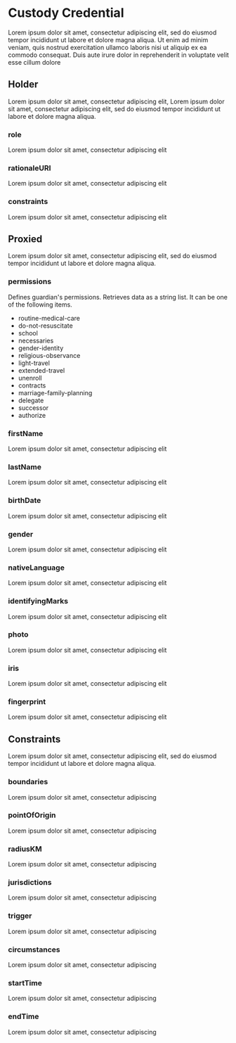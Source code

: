 # Custody Credential
Lorem ipsum dolor sit amet, consectetur adipiscing elit, 
sed do eiusmod tempor incididunt ut labore et dolore magna aliqua. 
Ut enim ad minim veniam, quis nostrud exercitation ullamco laboris nisi ut aliquip 
ex ea commodo consequat. Duis aute irure dolor in reprehenderit in voluptate velit esse cillum dolore 
## Holder
Lorem ipsum dolor sit amet, consectetur adipiscing elit, 
Lorem ipsum dolor sit amet, consectetur adipiscing elit, 
sed do eiusmod tempor incididunt ut labore et dolore magna aliqua. 
### role
Lorem ipsum dolor sit amet, consectetur adipiscing elit
### rationaleURI
Lorem ipsum dolor sit amet, consectetur adipiscing elit
### constraints
Lorem ipsum dolor sit amet, consectetur adipiscing elit
## Proxied
Lorem ipsum dolor sit amet, consectetur adipiscing elit, 
sed do eiusmod tempor incididunt ut labore et dolore magna aliqua. 
### permissions 
Defines guardian's permissions. Retrieves data as a string list. 
It can be one of the following items.
- routine-medical-care
- do-not-resuscitate
- school
- necessaries
- gender-identity
- religious-observance
- light-travel
- extended-travel
- unenroll
- contracts
- marriage-family-planning
- delegate
- successor
- authorize
### firstName
Lorem ipsum dolor sit amet, consectetur adipiscing elit
### lastName
Lorem ipsum dolor sit amet, consectetur adipiscing elit
### birthDate
Lorem ipsum dolor sit amet, consectetur adipiscing elit
### gender
Lorem ipsum dolor sit amet, consectetur adipiscing elit
### nativeLanguage
Lorem ipsum dolor sit amet, consectetur adipiscing elit
### identifyingMarks
Lorem ipsum dolor sit amet, consectetur adipiscing elit
### photo
Lorem ipsum dolor sit amet, consectetur adipiscing elit
### iris
Lorem ipsum dolor sit amet, consectetur adipiscing elit
### fingerprint
Lorem ipsum dolor sit amet, consectetur adipiscing elit
## Constraints
Lorem ipsum dolor sit amet, consectetur adipiscing elit, 
sed do eiusmod tempor incididunt ut labore et dolore magna aliqua. 
### boundaries
Lorem ipsum dolor sit amet, consectetur adipiscing
### pointOfOrigin
Lorem ipsum dolor sit amet, consectetur adipiscing
### radiusKM
Lorem ipsum dolor sit amet, consectetur adipiscing
### jurisdictions
Lorem ipsum dolor sit amet, consectetur adipiscing
### trigger
Lorem ipsum dolor sit amet, consectetur adipiscing
### circumstances
Lorem ipsum dolor sit amet, consectetur adipiscing
### startTime
Lorem ipsum dolor sit amet, consectetur adipiscing
### endTime
Lorem ipsum dolor sit amet, consectetur adipiscing
